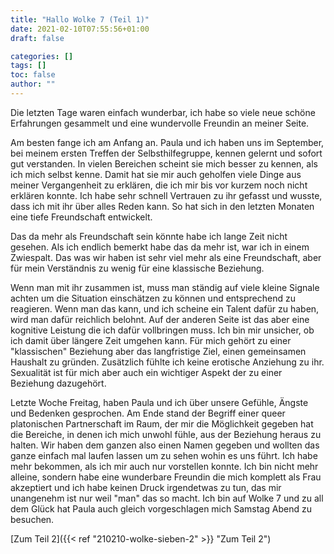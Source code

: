 ```yaml
---
title: "Hallo Wolke 7 (Teil 1)"
date: 2021-02-10T07:55:56+01:00
draft: false

categories: []
tags: []
toc: false
author: ""
---
```

Die letzten Tage waren einfach wunderbar, ich habe so viele neue schöne Erfahrungen gesammelt und eine wundervolle Freundin an meiner Seite.

Am besten fange ich am Anfang an. Paula und ich haben uns im September, bei meinem ersten Treffen der Selbsthilfegruppe, kennen gelernt und sofort gut verstanden. In vielen Bereichen scheint sie mich besser zu kennen, als ich mich selbst kenne. Damit hat sie mir auch geholfen viele Dinge aus meiner Vergangenheit zu erklären, die ich mir bis vor kurzem noch nicht erklären konnte. Ich habe sehr schnell Vertrauen zu ihr gefasst und wusste, dass ich mit ihr über alles Reden kann. So hat sich in den letzten Monaten eine tiefe Freundschaft entwickelt.

Das da mehr als Freundschaft sein könnte habe ich lange Zeit nicht gesehen. Als ich endlich bemerkt habe das da mehr ist, war ich in einem Zwiespalt. Das was wir haben ist sehr viel mehr als eine Freundschaft, aber für mein Verständnis zu wenig für eine klassische Beziehung.

Wenn man mit ihr zusammen ist, muss man ständig auf viele kleine Signale achten um die Situation einschätzen zu können und entsprechend zu reagieren. Wenn man das kann, und ich scheine ein Talent dafür zu haben, wird man dafür reichlich belohnt. Auf der anderen Seite ist das aber eine kognitive Leistung die ich dafür vollbringen muss. Ich bin mir unsicher, ob ich damit über längere Zeit umgehen kann. Für mich gehört zu einer "klassischen" Beziehung aber das langfristige Ziel, einen gemeinsamen Haushalt zu gründen.
Zusätzlich fühlte ich keine erotische Anziehung zu ihr. Sexualität ist für mich aber auch ein wichtiger Aspekt der zu einer Beziehung dazugehört.

Letzte Woche Freitag, haben Paula und ich über unsere Gefühle, Ängste und Bedenken gesprochen. Am Ende stand der Begriff einer queer platonischen Partnerschaft im Raum, der mir die Möglichkeit gegeben hat die Bereiche, in denen ich mich unwohl fühle, aus der Beziehung heraus zu halten. Wir haben dem ganzen also einen Namen gegeben und wollten das ganze einfach mal laufen lassen um zu sehen wohin es uns führt.
Ich habe mehr bekommen, als ich mir auch nur vorstellen konnte. Ich bin nicht mehr alleine, sondern habe eine wunderbare Freundin die mich komplett als Frau akzeptiert und ich habe keinen Druck irgendetwas zu tun, das mir unangenehm ist nur weil "man" das so macht. Ich bin auf Wolke 7 und zu all dem Glück hat Paula auch gleich vorgeschlagen mich Samstag Abend zu besuchen.

[Zum Teil 2]({{< ref "210210-wolke-sieben-2" >}} "Zum Teil 2")
